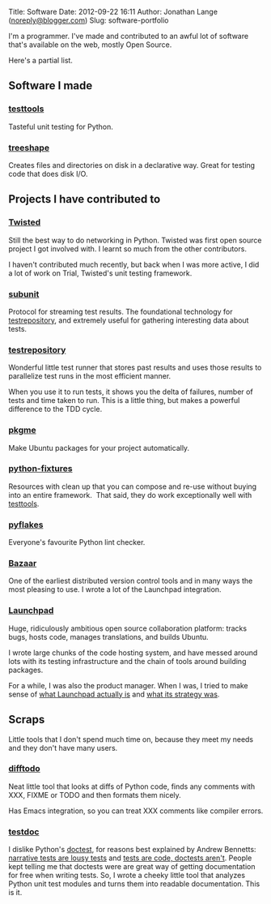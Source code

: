 Title: Software
Date: 2012-09-22 16:11
Author: Jonathan Lange (noreply@blogger.com)
Slug: software-portfolio

I'm a programmer. I've made and contributed to an awful lot of software
that's available on the web, mostly Open Source.

Here's a partial list.


Software I made
---------------

### [testtools](https://pypi.python.org/pypi/testtools)

Tasteful unit testing for Python.

### [treeshape](https://pypi.python.org/pypi/treeshape)

Creates files and directories on disk in a declarative way. Great for
testing code that does disk I/O.

Projects I have contributed to
------------------------------

### [Twisted](https://twistedmatrix.com/trac/)

Still the best way to do networking in Python. Twisted was first open
source project I got involved with. I learnt so much from the other
contributors.

I haven't contributed much recently, but back when I was more active, I
did a lot of work on Trial, Twisted's unit testing framework.

### [subunit](https://github.com/testing-cabal/subunit)

Protocol for streaming test results. The foundational technology for
[testrepository](https://launchpad.net/testrepository), and extremely
useful for gathering interesting data about tests.

### [testrepository](https://github.com/testing-cabal/testrepository)

Wonderful little test runner that stores past results and uses those
results to parallelize test runs in the most efficient manner.

When you use it to run tests, it shows you the delta of failures, number
of tests and time taken to run. This is a little thing, but makes a
powerful difference to the TDD cycle.

### [pkgme](http://pkgme.net/)

Make Ubuntu packages for your project automatically.

### [python-fixtures](https://pypi.python.org/pypi/fixtures)

Resources with clean up that you can compose and re-use without buying
into an entire framework.  That said, they do work exceptionally well
with [testtools](http://testtools.rtfd.org/).

### [pyflakes](https://pypi.python.org/pypi/pyflakes)

Everyone's favourite Python lint checker.

### [Bazaar](http://bazaar.canonical.com/en/)

One of the earliest distributed version control tools and in many ways
the most pleasing to use. I wrote a lot of the Launchpad integration.

### [Launchpad](https://launchpad.net/)

Huge, ridiculously ambitious open source collaboration platform: tracks
bugs, hosts code, manages translations, and builds Ubuntu.

I wrote large chunks of the code hosting system, and have messed around
lots with its testing infrastructure and the chain of tools around
building packages.

For a while, I was also the product manager. When I was, I tried to make
sense of
[what Launchpad actually is](https://launchpad.readthedocs.org/en/latest/scope.html)
and
[what its strategy was](https://launchpad.readthedocs.org/en/latest/strategy.html).

Scraps
------

Little tools that I don't spend much time on, because they meet my needs and
they don't have many users.

### [difftodo](https://github.com/jml/difftodo)

Neat little tool that looks at diffs of Python code, finds any comments
with XXX, FIXME or TODO and then formats them nicely.

Has Emacs integration, so you can treat XXX comments like compiler
errors.

### [testdoc](https://github.com/testing-cabal/testdoc)

I dislike Python's [doctest](https://docs.python.org/2/library/doctest.html),
for reasons best explained by Andrew Bennetts:
[narrative tests are lousy tests](http://bemusement.org/narrative-tests) and
[tests are code, doctests aren't](http://bemusement.org/doctests-arent-code).
People kept telling me that doctests were are great way of getting
documentation for free when writing tests. So, I wrote a cheeky little tool
that analyzes Python unit test modules and turns them into readable
documentation. This is it.
